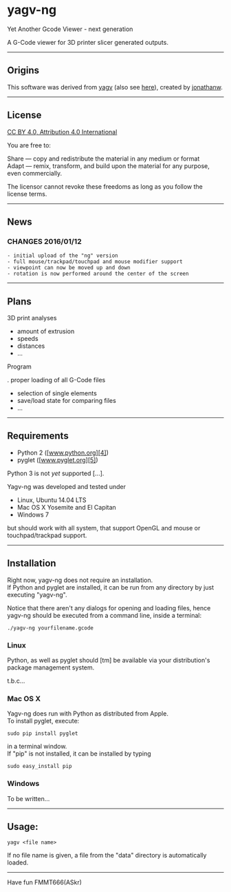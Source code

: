 yagv-ng
=======
Yet Another Gcode Viewer - next generation

A G-Code viewer for 3D printer slicer generated outputs.


---
## Origins

  This software was derived from [yagv][1] (also see [here][2]), created by [jonathanw][3].


---
## License

  [CC BY 4.0, Attribution 4.0 International][6]

  You are free to:

  Share — copy and redistribute the material in any medium or format  
  Adapt — remix, transform, and build upon the material for any purpose, even commercially.
  
  The licensor cannot revoke these freedoms as long as you follow the license terms.
  

---
## News

### CHANGES 2016/01/12

    - initial upload of the "ng" version
    - full mouse/trackpad/touchpad and mouse modifier support
    - viewpoint can now be moved up and down
    - rotation is now performed around the center of the screen


---
## Plans

  3D print analyses

   - amount of extrusion
   - speeds
   - distances
   - ...
   
  Program
  
   . proper loading of all G-Code files
   - selection of single elements
   - save/load state for comparing files
   - ...
   
   
---
## Requirements

   - Python 2 ([www.python.org][4])
   - pyglet ([www.pyglet.org][5])

  Python 3 is not _yet_ supported [...].

  Yagv-ng was developed and tested under
  
   - Linux, Ubuntu 14.04 LTS
   - Mac OS X Yosemite and El Capitan
   - Windows 7
  
  but should work with all system, that support OpenGL and mouse or touchpad/trackpad 
  support.


--- 
## Installation

  Right now, yagv-ng does not require an installation.  
  If Python and pyglet are installed, it can be run from any directory by
  just executing "yagv-ng".
  
  Notice that there aren't any dialogs for opening and loading files, hence  
  yagv-ng should be executed from a command line, inside a terminal:
  
    ./yagv-ng yourfilename.gcode
    
    
### Linux

  Python, as well as pyglet should [tm] be available via your distribution's
  package management system.
  
  t.b.c...


### Mac OS X

  Yagv-ng does run with Python as distributed from Apple.  
  To install pyglet, execute:
  
    sudo pip install pyglet
    
  in a terminal window.  
  If "pip" is not installed, it can be installed by typing
  
    sudo easy_install pip
    

### Windows

  To be written...

 
---
## Usage:

    yagv <file name>

  If no file name is given, a file from the "data" directory is automatically loaded.
  


---

Have fun
FMMT666(ASkr)


[1]: https://github.com/jonathanwin/yagv
[2]: http://www.thingiverse.com/thing:38118
[3]: http://www.thingiverse.com/jonathanw/about
[4]: https://www.python.org/
[5]: https://bitbucket.org/pyglet/pyglet
[6]: http://creativecommons.org/licenses/by/4.0/

